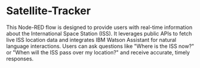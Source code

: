 # Satellite-Tracker

This Node-RED flow is designed to provide users with real-time information about the International Space Station (ISS). It leverages public APIs to fetch live ISS location data and integrates IBM Watson Assistant for natural language interactions. Users can ask questions like "Where is the ISS now?" or "When will the ISS pass over my location?" and receive accurate, timely responses.

